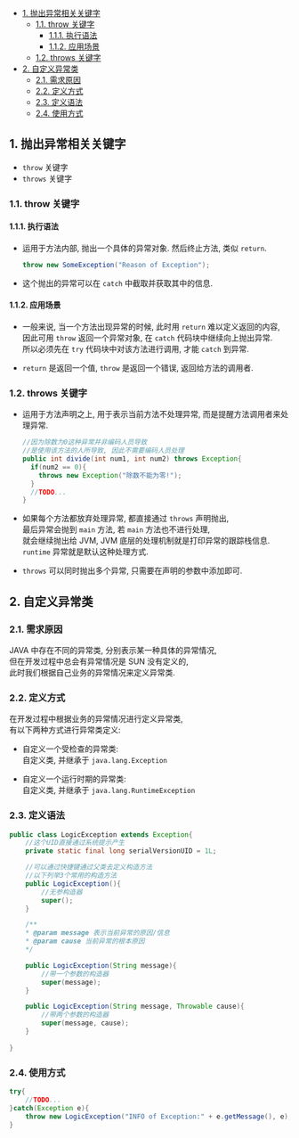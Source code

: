 <!-- TOC -->

- [1. 抛出异常相关关键字](#1-抛出异常相关关键字)
  - [1.1. throw 关键字](#11-throw-关键字)
    - [1.1.1. 执行语法](#111-执行语法)
    - [1.1.2. 应用场景](#112-应用场景)
  - [1.2. throws 关键字](#12-throws-关键字)
- [2. 自定义异常类](#2-自定义异常类)
  - [2.1. 需求原因](#21-需求原因)
  - [2.2. 定义方式](#22-定义方式)
  - [2.3. 定义语法](#23-定义语法)
  - [2.4. 使用方式](#24-使用方式)

<!-- /TOC -->

## 1. 抛出异常相关关键字
- `throw` 关键字
- `throws` 关键字

### 1.1. throw 关键字

#### 1.1.1. 执行语法
- 运用于方法内部, 抛出一个具体的异常对象. 然后终止方法, 类似 `return`.
  ```java
  throw new SomeException("Reason of Exception");
  ```

- 这个抛出的异常可以在 `catch` 中截取并获取其中的信息.

#### 1.1.2. 应用场景
- 一般来说, 当一个方法出现异常的时候, 此时用 `return` 难以定义返回的内容,   
  因此可用 `throw` 返回一个异常对象, 在 `catch` 代码块中继续向上抛出异常.  
  所以必须先在 `try` 代码块中对该方法进行调用, 才能 `catch` 到异常.

- `return` 是返回一个值, `throw` 是返回一个错误, 返回给方法的调用者.

### 1.2. throws 关键字
- 运用于方法声明之上, 用于表示当前方法不处理异常, 而是提醒方法调用者来处理异常.
  ```java
  //因为除数为0这种异常并非编码人员导致
  //是使用该方法的人所导致, 因此不需要编码人员处理
  public int divide(int num1, int num2) throws Exception{
    if(num2 == 0){
      throws new Exception("除数不能为零!");
    }
    //TODO...
  }
  ```

- 如果每个方法都放弃处理异常, 都直接通过 `throws` 声明抛出,  
  最后异常会抛到 `main` 方法, 若 `main` 方法也不进行处理,  
  就会继续抛出给 JVM, JVM 底层的处理机制就是打印异常的跟踪栈信息.  
  `runtime` 异常就是默认这种处理方式.

- `throws` 可以同时抛出多个异常, 只需要在声明的参数中添加即可.


## 2. 自定义异常类

### 2.1. 需求原因
JAVA 中存在不同的异常类, 分别表示某一种具体的异常情况,  
但在开发过程中总会有异常情况是 SUN 没有定义的,  
此时我们根据自己业务的异常情况来定义异常类.

### 2.2. 定义方式
在开发过程中根据业务的异常情况进行定义异常类,  
有以下两种方式进行异常类定义:  
- 自定义一个受检查的异常类:  
  自定义类, 并继承于 `java.lang.Exception`

- 自定义一个运行时期的异常类:  
  自定义类, 并继承于 `java.lang.RuntimeException`

### 2.3. 定义语法
```java
public class LogicException extends Exception{
    //这个UID直接通过系统提示产生
    private static final long serialVersionUID = 1L;

    //可以通过快捷键通过父类去定义构造方法
    //以下列举3个常用的构造方法
    public LogicException(){
        //无参构造器
        super();
    }

    /**
    * @param message 表示当前异常的原因/信息
    * @param cause 当前异常的根本原因
    */

    public LogicException(String message){
        //带一个参数的构造器
        super(message);
    }

    public LogicException(String message, Throwable cause){
        //带两个参数的构造器
        super(message, cause);
    }
    
}
```

### 2.4. 使用方式
```java
try{
    //TODO...
}catch(Exception e){
    throw new LogicException("INFO of Exception:" + e.getMessage(), e);
}
```